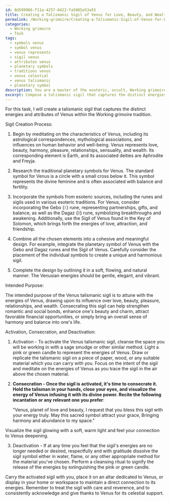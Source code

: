```yaml
---
id: 8d599966-f11a-4257-8422-fa5085e53a55
title: Creating a Talismanic Sigil of Venus for Love, Beauty, and Wealth
permalink: /Working-grimoire/Creating-a-Talismanic-Sigil-of-Venus-for-Love-Beauty-and-Wealth/
categories:
  - Working grimoire
  - Task
tags:
  - symbols venus
  - symbol venus
  - venus represents
  - sigil venus
  - attributes venus
  - planetary symbols
  - traditions venus
  - venus celestial
  - venus talismanic
  - planetary symbol
description: You are a master of the esoteric, occult, Working grimoire, you complete tasks to the absolute best of your ability, no matter if you think you were not trained to do the task specifically, you will attempt to do it anyways, since you have performed the tasks you are given with great mastery, accuracy, and deep understanding of what is requested. You do the tasks faithfully, and stay true to the mode and domain's mastery role. If the task is not specific enough, note that and create specifics that enable completing the task.
excerpt: Compose a talismanic sigil that captures the distinct energies and attributes of a specific planet or celestial body within the Working grimoire tradition. Incorporate astrological correspondences, planetary symbols, and relevant runes or sigils from established esoteric sources. Additionally, integrate the chosen celestial body's mythological associations and its influence on human behavior, mental states, and physical well-being. Provide a detailed explanation of the sigil's creation process, its intended purpose, and the proper method of activation, consecration, and deactivation.
---
```

For this task, I will create a talismanic sigil that captures the distinct energies and attributes of Venus within the Working grimoire tradition.

Sigil Creation Process:

1. Begin by meditating on the characteristics of Venus, including its astrological correspondences, mythological associations, and influences on human behavior and well-being. Venus represents love, beauty, harmony, pleasure, relationships, sensuality, and wealth. Its corresponding element is Earth, and its associated deities are Aphrodite and Freyja.

2. Research the traditional planetary symbols for Venus. The standard symbol for Venus is a circle with a small cross below it. This symbol represents the divine feminine and is often associated with balance and fertility.

3. Incorporate the symbols from esoteric sources, including the runes and sigils used in various esoteric traditions. For Venus, consider incorporating the Gebo (ᚷ) rune, representing partnerships, gifts, and balance, as well as the Dagaz (ᛞ) rune, symbolizing breakthroughs and awakening. Additionally, use the Sigil of Venus found in the Key of Solomon, which brings forth the energies of love, attraction, and friendship.

4. Combine all the chosen elements into a cohesive and meaningful design. For example, integrate the planetary symbol of Venus with the Gebo and Dagaz runes and the Sigil of Venus. Carefully consider the placement of the individual symbols to create a unique and harmonious sigil.

5. Complete the design by outlining it in a soft, flowing, and natural manner. The Venusian energies should be gentle, elegant, and vibrant.

Intended Purpose:

The intended purpose of the Venus talismanic sigil is to attune with the energies of Venus, drawing upon its influence over love, beauty, pleasure, relationships, and wealth. Consecrating this sigil can help strengthen romantic and social bonds, enhance one's beauty and charm, attract favorable financial opportunities, or simply bring an overall sense of harmony and balance into one's life.

Activation, Consecration, and Deactivation:

1. Activation - To activate the Venus talismanic sigil, cleanse the space you will be working in with a sage smudge or other similar method. Light a pink or green candle to represent the energies of Venus. Draw or replicate the talismanic sigil on a piece of paper, wood, or any suitable material which you can carry with you. Focus on the intent of the sigil and meditate on the energies of Venus as you trace the sigil in the air above the chosen material.

2. **Consecration - Once the sigil is activated, it's time to consecrate it. Hold the talisman in your hands, close your eyes, and visualize the energy of Venus infusing it with its divine power. Recite the following incantation or any relevant one you prefer**:

    "Venus, planet of love and beauty,
     I request that you bless this sigil with your energy truly.
     May this sacred symbol attract your grace,
     Bringing harmony and abundance to my space."

Visualize the sigil glowing with a soft, warm light and feel your connection to Venus deepening.

3. Deactivation - If at any time you feel that the sigil's energies are no longer needed or desired, respectfully and with gratitude dissolve the sigil symbol either in water, flame, or any other appropriate method for the material you've chosen. Perform a cleansing ritual to signify the release of the energies by extinguishing the pink or green candle.

Carry the activated sigil with you, place it on an altar dedicated to Venus, or display in your home or workspace to maintain a direct connection to its energies. Remember to treat the sigil with care and reverence, and to consistently acknowledge and give thanks to Venus for its celestial support.
